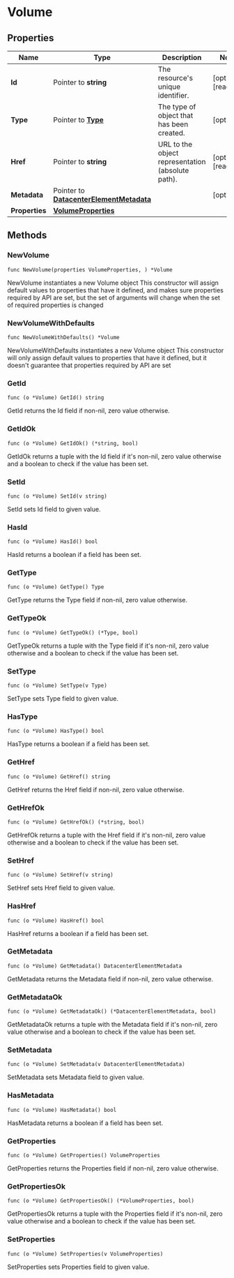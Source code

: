 # Volume

## Properties

|Name | Type | Description | Notes|
|------------ | ------------- | ------------- | -------------|
|**Id** | Pointer to **string** | The resource&#39;s unique identifier. | [optional] [readonly] |
|**Type** | Pointer to [**Type**](Type.md) | The type of object that has been created. | [optional] |
|**Href** | Pointer to **string** | URL to the object representation (absolute path). | [optional] [readonly] |
|**Metadata** | Pointer to [**DatacenterElementMetadata**](DatacenterElementMetadata.md) |  | [optional] |
|**Properties** | [**VolumeProperties**](VolumeProperties.md) |  | |

## Methods

### NewVolume

`func NewVolume(properties VolumeProperties, ) *Volume`

NewVolume instantiates a new Volume object
This constructor will assign default values to properties that have it defined,
and makes sure properties required by API are set, but the set of arguments
will change when the set of required properties is changed

### NewVolumeWithDefaults

`func NewVolumeWithDefaults() *Volume`

NewVolumeWithDefaults instantiates a new Volume object
This constructor will only assign default values to properties that have it defined,
but it doesn't guarantee that properties required by API are set

### GetId

`func (o *Volume) GetId() string`

GetId returns the Id field if non-nil, zero value otherwise.

### GetIdOk

`func (o *Volume) GetIdOk() (*string, bool)`

GetIdOk returns a tuple with the Id field if it's non-nil, zero value otherwise
and a boolean to check if the value has been set.

### SetId

`func (o *Volume) SetId(v string)`

SetId sets Id field to given value.

### HasId

`func (o *Volume) HasId() bool`

HasId returns a boolean if a field has been set.

### GetType

`func (o *Volume) GetType() Type`

GetType returns the Type field if non-nil, zero value otherwise.

### GetTypeOk

`func (o *Volume) GetTypeOk() (*Type, bool)`

GetTypeOk returns a tuple with the Type field if it's non-nil, zero value otherwise
and a boolean to check if the value has been set.

### SetType

`func (o *Volume) SetType(v Type)`

SetType sets Type field to given value.

### HasType

`func (o *Volume) HasType() bool`

HasType returns a boolean if a field has been set.

### GetHref

`func (o *Volume) GetHref() string`

GetHref returns the Href field if non-nil, zero value otherwise.

### GetHrefOk

`func (o *Volume) GetHrefOk() (*string, bool)`

GetHrefOk returns a tuple with the Href field if it's non-nil, zero value otherwise
and a boolean to check if the value has been set.

### SetHref

`func (o *Volume) SetHref(v string)`

SetHref sets Href field to given value.

### HasHref

`func (o *Volume) HasHref() bool`

HasHref returns a boolean if a field has been set.

### GetMetadata

`func (o *Volume) GetMetadata() DatacenterElementMetadata`

GetMetadata returns the Metadata field if non-nil, zero value otherwise.

### GetMetadataOk

`func (o *Volume) GetMetadataOk() (*DatacenterElementMetadata, bool)`

GetMetadataOk returns a tuple with the Metadata field if it's non-nil, zero value otherwise
and a boolean to check if the value has been set.

### SetMetadata

`func (o *Volume) SetMetadata(v DatacenterElementMetadata)`

SetMetadata sets Metadata field to given value.

### HasMetadata

`func (o *Volume) HasMetadata() bool`

HasMetadata returns a boolean if a field has been set.

### GetProperties

`func (o *Volume) GetProperties() VolumeProperties`

GetProperties returns the Properties field if non-nil, zero value otherwise.

### GetPropertiesOk

`func (o *Volume) GetPropertiesOk() (*VolumeProperties, bool)`

GetPropertiesOk returns a tuple with the Properties field if it's non-nil, zero value otherwise
and a boolean to check if the value has been set.

### SetProperties

`func (o *Volume) SetProperties(v VolumeProperties)`

SetProperties sets Properties field to given value.




